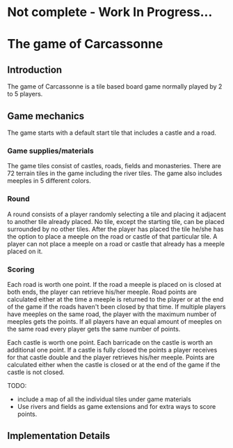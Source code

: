 # Not complete - Work In Progress...

# The game of Carcassonne

## Introduction

The game of Carcassonne is a tile based board game normally played by 2 to 5 players.

## Game mechanics

The game starts with a default start tile that includes a castle and a road.

### Game supplies/materials

The game tiles consist of castles, roads, fields and monasteries. There are 72 terrain tiles in the game including the river tiles. The game also includes meeples in 5 different colors.

### Round

A round consists of a player randomly selecting a tile and placing it adjacent to another tile already placed. No tile, except the starting tile, can be placed surrounded by no other tiles. After the player has placed the tile he/she has the option to place a meeple on the road or castle of that particular tile. A player can not place a meeple on a road or castle that already has a meeple placed on it.

### Scoring

Each road is worth one point. If the road a meeple is placed on is closed at both ends, the player can retrieve his/her meeple. Road points are calculated either at the time a meeple is returned to the player or at the end of the game if the roads haven't been closed by that time. If multiple players have meeples on the same road, the player with the maximum number of meeples gets the points. If all players have an equal amount of meeples on the same road every player gets the same number of points.

Each castle is worth one point. Each barricade on the castle is worth an additional one point. If a castle is fully closed the points a player receives for that castle double and the player retrieves his/her meeple. Points are calculated either when the castle is closed or at the end of the game if the castle is not closed.

TODO:
+ include a map of all the individual tiles under game materials
+ Use rivers and fields as game extensions and for extra ways to score points.

## Implementation Details
